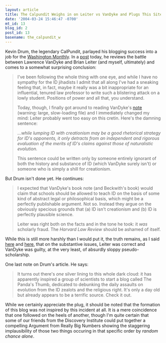```yaml
---
layout: article
title: The Calpundit Weighs in on Leiter vs VanDyke and Plugs This Site
date: '2004-03-24 15:46:47 -0700'
mt_id: 13
blog_id: 2
post_id: 13
basename: the_calpundit_w
---
```

Kevin Drum, the legendary CalPundit, parlayed his blogging success into a job for the <a href="http://www.washingtonmonthly.com/">Washington Monthly</a>. In a <a href="http://www.washingtonmonthly.com/archives/individual/2004_03/003541.php">post</a> today, he reviews the battle between Lawrence VanDyke and Brian Leiter (and myself, ultimately) and comes to a somewhat surprising conclusion:<blockquote>I've been following the whole thing with one eye, and while I have no sympathy for the ID jihadists I admit that all along I've had a sneaking feeling that, in fact, maybe it really was a bit inappropriate for an influential, tenured law professor to write such a blistering attack on a lowly student. Positions of power and all that, you understand.

Today, though, I finally got around to reading VanDyke's <a href="http://homepage.mac.com/francis.beckwith/HarvardLawReview.htm">note</a> (warning: large, slow-loading file) and I immediately changed my mind: Leiter probably went too easy on this cretin. Here's the damning sentence:

<i>...while lumping ID with creationism may be a good rhetorical strategy for ID's opponents, it only detracts from an independent and rigorous evaluation of the merits of ID's claims against those of naturalistic evolution.</i>

This sentence could be written only by someone entirely ignorant of both the history and substance of ID (which VanDyke surely isn't) or someone who is simply a shill for creationism.</blockquote>But Drum isn't done yet. He continues:<blockquote>I expected that VanDyke's book note (and Beckwith's book) would claim that schools should be allowed to teach ID on the basis of some kind of abstract legal or philosophical basis, which might be a perfectly publishable argument. Not so. Instead they argue on the obviously specious grounds that (a) ID isn't creationism and (b) ID is perfectly plausible science.

Leiter was right both on the facts and in the tone he took: it <i>was</i> scholarly fraud. The <i>Harvard Law Review</i> should be ashamed of itself.</blockquote>While this is still more harshly than I would put it, the truth remains, as I said <a href="http://www.mblog.com/dispatches_from_the_culture_wars/014028.html">here</a> and <a href="http://www.mblog.com/dispatches_from_the_culture_wars/013746.html">here</a>, that on the substantive issues, Leiter was correct and VanDyke was guilty, at the very least, of absurdly sloppy pseudo-scholarship. 

One last note on Drum's article. He says:<blockquote>It turns out there's <i>one</i> silver lining to this whole dark cloud: it has apparently inspired a group of scientists to start a blog called The Panda's Thumb, dedicated to debunking the daily assaults on evolution from the ID zealots and the religious right. It's only a day old but already appears to be a terrific source. Check it out.</blockquote>While we certainly appreciate the plug, it should be noted that the formation of this blog was not inspired by this incident at all. It is a mere coincidence that one followed on the heels of another, though I'm quite certain that some of our friends from the Discovery Institute could put together a compelling Argument from Really Big Numbers showing the staggering implausibility of those two things occuring in that specific order by <i>random chance alone</i>.
